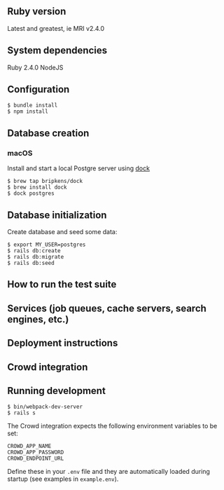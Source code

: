 ## Ruby version

Latest and greatest, ie MRI v2.4.0

## System dependencies

Ruby 2.4.0
NodeJS

## Configuration

    $ bundle install
    $ npm install

## Database creation

### macOS

Install and start a local Postgre server using [dock](https://github.com/bripkens/dock)

    $ brew tap bripkens/dock
    $ brew install dock
    $ dock postgres

## Database initialization

Create database and seed some data:

    $ export MY_USER=postgres
    $ rails db:create
    $ rails db:migrate
    $ rails db:seed

## How to run the test suite

## Services (job queues, cache servers, search engines, etc.)

## Deployment instructions

## Crowd integration

## Running development

    $ bin/webpack-dev-server
    $ rails s

The Crowd integration expects the following environment variables to be set:

    CROWD_APP_NAME
    CROWD_APP_PASSWORD
    CROWD_ENDPOINT_URL

Define these in your `.env` file and they are automatically loaded during startup (see examples in `example.env`).


